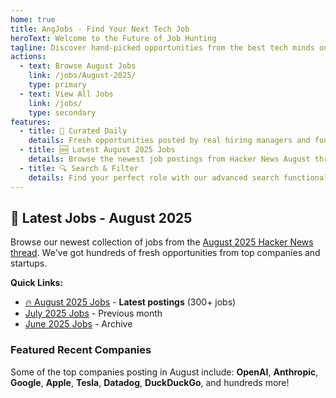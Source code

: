 ```yaml
---
home: true
title: AngJobs - Find Your Next Tech Job
heroText: Welcome to the Future of Job Hunting
tagline: Discover hand-picked opportunities from the best tech minds on Hacker News
actions:
  - text: Browse August Jobs
    link: /jobs/August-2025/
    type: primary
  - text: View All Jobs
    link: /jobs/
    type: secondary
features:
  - title: 🎯 Curated Daily
    details: Fresh opportunities posted by real hiring managers and founders
  - title: 🆕 Latest August 2025 Jobs
    details: Browse the newest job postings from Hacker News August thread
  - title: 🔍 Search & Filter
    details: Find your perfect role with our advanced search functionality
---
```


## 🚀 Latest Jobs - August 2025

Browse our newest collection of jobs from the [August 2025 Hacker News thread](/jobs/August-2025/). We've got hundreds of fresh opportunities from top companies and startups.

**Quick Links:**
- [🔥 August 2025 Jobs](/jobs/August-2025/) - **Latest postings** (300+ jobs)
- [July 2025 Jobs](/jobs/July-2025/) - Previous month  
- [June 2025 Jobs](/jobs/June-2025/) - Archive

### Featured Recent Companies
Some of the top companies posting in August include: **OpenAI**, **Anthropic**, **Google**, **Apple**, **Tesla**, **Datadog**, **DuckDuckGo**, and hundreds more!
